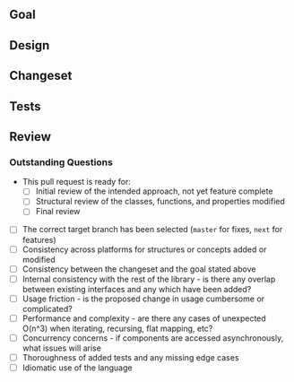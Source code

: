 ## Goal

<!-- What is the intent of this change? -->

<!--
Fixes #
Related to #
-->

## Design

<!-- How does this change work? Why was this approach to the goal used? -->

## Changeset

<!-- List what was added, removed, or changed: -->

## Tests

<!-- How was this change tested? What manual and automated tests were
     run/added? -->

## Review

### Outstanding Questions

<!-- Are there any parts of the design or the implementation which seem
     less than ideal and that could require additional discussion?
     List here: -->

<!-- Preflight checks. Have I:

* Added a changelog entry?
* Checked the scope to ensure the commits are only related to the goal above?

-->

- This pull request is ready for:
  - [ ] Initial review of the intended approach, not yet feature complete
  - [ ] Structural review of the classes, functions, and properties modified
  - [ ] Final review

<!-- What do you need from a reviewer to get this changeset
     ready for release -->

- [ ] The correct target branch has been selected (`master` for fixes, `next` for
  features)
- [ ] Consistency across platforms for structures or concepts added or modified
- [ ] Consistency between the changeset and the goal stated above
- [ ] Internal consistency with the rest of the library - is there any overlap between existing interfaces and any which have been added?
- [ ] Usage friction - is the proposed change in usage cumbersome or complicated?
- [ ] Performance and complexity - are there any cases of unexpected O(n^3) when iterating, recursing, flat mapping, etc?
- [ ] Concurrency concerns - if components are accessed asynchronously, what issues will arise
- [ ] Thoroughness of added tests and any missing edge cases
- [ ] Idiomatic use of the language
